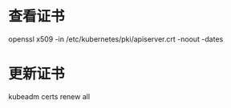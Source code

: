 # 查看证书
openssl x509 -in /etc/kubernetes/pki/apiserver.crt -noout -dates
# 更新证书
kubeadm certs renew all